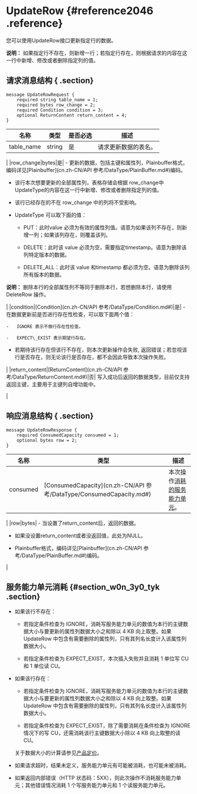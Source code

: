 # UpdateRow {#reference2046 .reference}

您可以使用UpdateRow接口更新指定行的数据。

**说明：** 如果指定行不存在，则新增一行；若指定行存在，则根据请求的内容在这一行中新增、修改或者删除指定列的值。

## 请求消息结构 { .section}

```language-protobuf
message UpdateRowRequest {
    required string table_name = 1;
    required bytes row_change = 2;
    required Condition condition = 3;
    optional ReturnContent return_content = 4; 
}
```

|名称|类型|是否必选|描述|
|--|--|----|--|
|table\_name|string|是| 请求更新数据的表名。

 |
|row\_change|bytes|是| -   更新的数据，包括主键和属性列，Plainbuffer格式，编码详见[Plainbuffer](cn.zh-CN/API 参考/DataType/PlainBuffer.md#)编码。

-   该行本次想要更新的全部属性列，表格存储会根据 row\_change中UpdateType的内容在这一行中新增、修改或者删除指定列的值。

-   该行已经存在的不在 row\_change 中的列将不受影响。

-   UpdateType 可以取下面的值：

    -   PUT：此时value 必须为有效的属性列值。语意为如果该列不存在，则新增一列；如果该列存在，则覆盖该列。

    -   DELETE：此时该 value 必须为空，需要指定timestamp。语意为删除该列特定版本的数据。

    -   DELETE\_ALL：此时该 value 和timestamp 都必须为空。语意为删除该列所有版本的数据。


 **说明：** 删除本行的全部属性列不等同于删除本行，若想删除本行，请使用 DeleteRow 操作。

 |
|condition|[Condition](cn.zh-CN/API 参考/DataType/Condition.md#)|是| -   在数据更新前是否进行存在性检查，可以取下面两个值：

    -   IGNORE 表示不做行存在性检查。

    -   EXPECT\_EXIST 表示期望行存在。

-   若期待该行存在但该行不存在，则本次更新操作会失败, 返回错误；若忽视该行是否存在，则无论该行是否存在，都不会因此导致本次操作失败。


 |
|return\_content|[ReturnContent](cn.zh-CN/API 参考/DataType/ReturnContent.md#)|否| 写入成功后返回的数据类型，目前仅支持返回主键，主要用于主键列自增功能中。

 |

## 响应消息结构 { .section}

```language-protobuf
message UpdateRowResponse {
    required ConsumedCapacity consumed = 1;
    optional bytes row = 2;
}
```

|名称|类型|描述|
|--|--|--|
|consumed|[ConsumedCapacity](cn.zh-CN/API 参考/DataType/ConsumedCapacity.md#)| 本次操作[消耗的服务能力单元](#title_444_bqk_2ce)。

 |
|row|bytes| -   当设置了return\_content后，返回的数据。

-   如果没设置return\_content或者没返回值，此处为NULL。

-   Plainbuffer格式，编码详见[Plainbuffer](cn.zh-CN/API 参考/DataType/PlainBuffer.md#)编码。


 |

## 服务能力单元消耗 {#section_w0n_3y0_tyk .section}

-   如果该行不存在：

    -   若指定条件检查为 IGNORE，消耗写服务能力单元的数值为本行的主键数据大小与要更新的属性列数据大小之和除以 4 KB 向上取整。如果 UpdateRow 中包含有需要删除的属性列，只有其列名长度计入该属性列数据大小。

    -   若指定条件检查为 EXPECT\_EXIST，本次插入失败并且消耗 1 单位写 CU 和 1 单位读 CU。

-   如果该行存在：

    -   若指定条件检查为 IGNORE，消耗写服务能力单元的数值为本行的主键数据大小与要更新的属性列数据大小之和除以 4 KB 向上取整。如果 UpdateRow 中包含有需要删除的属性列，只有其列名长度计入该属性列数据大小。

    -   若指定条件检查为 EXPECT\_EXIST，除了需要消耗在条件检查为 IGNORE 情况下的写 CU，还需消耗该行主键数据大小除以 4 KB 向上取整的读 CU。

    关于数据大小的计算请参见[产品定价](../../../../cn.zh-CN/产品定价/计量项和计费说明.md#)。

-   如果请求超时，结果未定义，服务能力单元有可能被消耗，也可能未被消耗。

-   如果返回内部错误（HTTP 状态码：5XX），则此次操作不消耗服务能力单元；其他错误情况消耗 1 个写服务能力单元和 1 个读服务能力单元。



